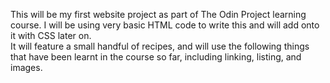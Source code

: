 This will be my first website project as part of The Odin Project learning course.
I will be using very basic HTML code to write this and will add onto it with CSS later on. <br>
It will feature a small handful of recipes, and will use the following things that have been learnt in the course so far, including linking, listing, and images. 